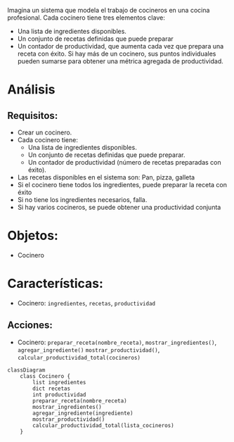Imagina un sistema que modela el trabajo de cocineros en una cocina profesional.
Cada cocinero tiene tres elementos clave:

- Una lista de ingredientes disponibles.
- Un conjunto de recetas definidas que puede preparar
- Un contador de productividad, que aumenta cada vez que prepara una receta con éxito. Si hay más de un cocinero, sus puntos individuales
  pueden sumarse para obtener una métrica agregada de productividad.

# Análisis
## Requisitos:

- Crear un cocinero.
- Cada cocinero tiene:
  - Una lista de ingredientes disponibles.
  - Un conjunto de recetas definidas que puede preparar.
  - Un contador de productividad (número de recetas preparadas con éxito).
- Las recetas disponibles en el sistema son: Pan, pizza, galleta
- Si el cocinero tiene todos los ingredientes, puede preparar la receta con éxito 
- Si no tiene los ingredientes necesarios, falla.
- Si hay varios cocineros, se puede obtener una productividad conjunta 

# Objetos:
- Cocinero

# Características:

- Cocinero: `ingredientes`, `recetas`, `productividad` 

## Acciones:
- Cocinero: `preparar_receta(nombre_receta)`, `mostrar_ingredientes()`, `agregar_ingrediente()`
            `mostrar_productividad()`, `calcular_productividad_total(cocineros)`

```mermaid
classDiagram
    class Cocinero {
        list ingredientes
        dict recetas
        int productividad
        preparar_receta(nombre_receta)
        mostrar_ingredientes()
        agregar_ingrediente(ingrediente)
        mostrar_productividad()
        calcular_productividad_total(lista_cocineros)
    }

```